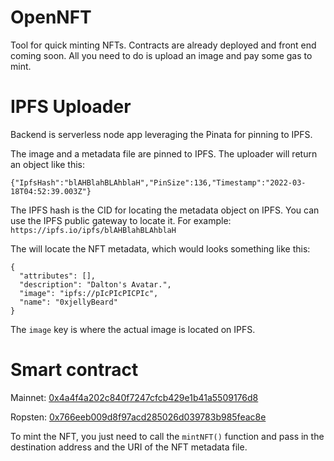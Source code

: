 # OpenNFT
Tool for quick minting NFTs. Contracts are already deployed and front end coming soon. All you need to do is upload an image and pay some gas to mint. 

# IPFS Uploader

Backend is serverless node app leveraging the Pinata for pinning to IPFS.

The image and a metadata file are pinned to IPFS. The uploader will return an object like this:

```
{"IpfsHash":"blAHBlahBLAhblaH","PinSize":136,"Timestamp":"2022-03-18T04:52:39.003Z"}
```

The IPFS hash is the CID for locating the metadata object on IPFS. You can use the IPFS public gateway to locate it. For example: `https://ipfs.io/ipfs/blAHBlahBLAhblaH`

The will locate the NFT metadata, which would looks something like this: 

```
{
  "attributes": [],
  "description": "Dalton's Avatar.",
  "image": "ipfs://pIcPIcPICPIc",
  "name": "0xjellyBeard"
}
```

The `image` key is where the actual image is located on IPFS.

# Smart contract

Mainnet: [0x4a4f4a202c840f7247cfcb429e1b41a5509176d8](https://etherscan.io/address/0x4a4f4a202c840f7247cfcb429e1b41a5509176d8)

Ropsten: [0x766eeb009d8f97acd285026d039783b985feac8e](https://ropsten.etherscan.io/address/0x766eeb009d8f97acd285026d039783b985feac8e)

To mint the NFT, you just need to call the `mintNFT()` function and pass in the destination address and the URI of the NFT metadata file.